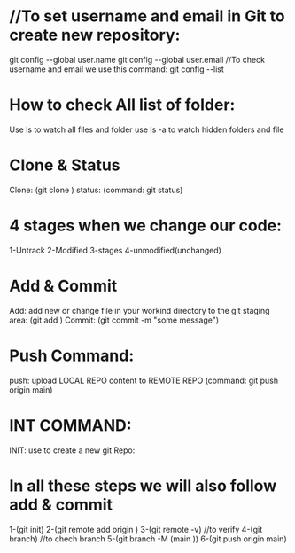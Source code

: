 # //To set username and email in Git to create new repository:

git config --global user.name 
git config --global user.email 
//To check username and email we use this command:
git config --list

# How to check All list of folder:

Use ls to watch all files and folder
use ls -a to watch hidden folders and file

# Clone & Status

Clone:
(git clone <Link of Repository>)
status:
(command: git status)

# 4 stages when we change our code:

1-Untrack
2-Modified
3-stages
4-unmodified(unchanged)

# Add & Commit

Add:
add new or change file in your workind directory to the git staging area:
(git add <file name>)
Commit:
(git commit -m "some message")

# Push Command:

push: upload LOCAL REPO content to REMOTE REPO
(command: git push origin main)

# INT COMMAND:

INIT: use to create a new git Repo:

# In all these steps we will also follow add & commit

1-(git init)
2-(git remote add origin <link of repo>)
3-(git remote -v) //to verify
4-(git branch) //to chech branch
5-(git branch -M (main ))
6-(git push origin main)
